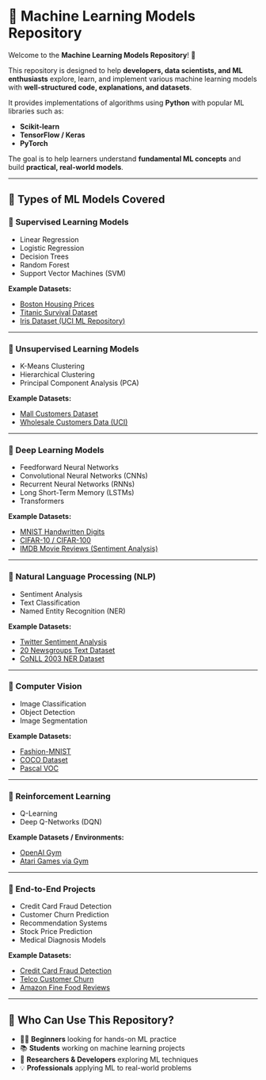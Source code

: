 # 🤖 Machine Learning Models Repository  

Welcome to the **Machine Learning Models Repository**! 🚀  

This repository is designed to help **developers, data scientists, and ML enthusiasts** explore, learn, and implement various machine learning models with **well-structured code, explanations, and datasets**.  

It provides implementations of algorithms using **Python** with popular ML libraries such as:  
- **Scikit-learn**  
- **TensorFlow / Keras**  
- **PyTorch**  

The goal is to help learners understand **fundamental ML concepts** and build **practical, real-world models**.  

---

## 📌 Types of ML Models Covered  

### 🔹 Supervised Learning Models  
- Linear Regression  
- Logistic Regression  
- Decision Trees  
- Random Forest  
- Support Vector Machines (SVM)  

**Example Datasets:**  
- [Boston Housing Prices](https://www.kaggle.com/c/boston-housing)  
- [Titanic Survival Dataset](https://www.kaggle.com/c/titanic)  
- [Iris Dataset (UCI ML Repository)](https://archive.ics.uci.edu/ml/datasets/iris)  

---

### 🔹 Unsupervised Learning Models  
- K-Means Clustering  
- Hierarchical Clustering  
- Principal Component Analysis (PCA)  

**Example Datasets:**  
- [Mall Customers Dataset](https://www.kaggle.com/vjchoudhary7/customer-segmentation-tutorial-in-python)  
- [Wholesale Customers Data (UCI)](https://archive.ics.uci.edu/ml/datasets/wholesale+customers)  

---

### 🔹 Deep Learning Models  
- Feedforward Neural Networks  
- Convolutional Neural Networks (CNNs)  
- Recurrent Neural Networks (RNNs)  
- Long Short-Term Memory (LSTMs)  
- Transformers  

**Example Datasets:**  
- [MNIST Handwritten Digits](http://yann.lecun.com/exdb/mnist/)  
- [CIFAR-10 / CIFAR-100](https://www.cs.toronto.edu/~kriz/cifar.html)  
- [IMDB Movie Reviews (Sentiment Analysis)](https://ai.stanford.edu/~amaas/data/sentiment/)  

---

### 🔹 Natural Language Processing (NLP)  
- Sentiment Analysis  
- Text Classification  
- Named Entity Recognition (NER)  

**Example Datasets:**  
- [Twitter Sentiment Analysis](https://www.kaggle.com/datasets/kazanova/sentiment140)  
- [20 Newsgroups Text Dataset](http://qwone.com/~jason/20Newsgroups/)  
- [CoNLL 2003 NER Dataset](https://www.clips.uantwerpen.be/conll2003/ner/)  

---

### 🔹 Computer Vision  
- Image Classification  
- Object Detection  
- Image Segmentation  

**Example Datasets:**  
- [Fashion-MNIST](https://github.com/zalandoresearch/fashion-mnist)  
- [COCO Dataset](https://cocodataset.org/)  
- [Pascal VOC](http://host.robots.ox.ac.uk/pascal/VOC/)  

---

### 🔹 Reinforcement Learning  
- Q-Learning  
- Deep Q-Networks (DQN)  

**Example Datasets / Environments:**  
- [OpenAI Gym](https://www.gymlibrary.dev/)  
- [Atari Games via Gym](https://github.com/openai/gym)  

---

### 🔹 End-to-End Projects  
- Credit Card Fraud Detection  
- Customer Churn Prediction  
- Recommendation Systems  
- Stock Price Prediction  
- Medical Diagnosis Models  

**Example Datasets:**  
- [Credit Card Fraud Detection](https://www.kaggle.com/mlg-ulb/creditcardfraud)  
- [Telco Customer Churn](https://www.kaggle.com/blastchar/telco-customer-churn)  
- [Amazon Fine Food Reviews](https://www.kaggle.com/snap/amazon-fine-food-reviews)  

---

## 🎯 Who Can Use This Repository?  

- 🧑‍🎓 **Beginners** looking for hands-on ML practice  
- 📚 **Students** working on machine learning projects  
- 🧪 **Researchers & Developers** exploring ML techniques  
- 💡 **Professionals** applying ML to real-world problems  
